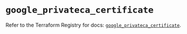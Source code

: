 # `google_privateca_certificate`

Refer to the Terraform Registry for docs: [`google_privateca_certificate`](https://registry.terraform.io/providers/hashicorp/google-beta/6.8.0/docs/resources/google_privateca_certificate).
